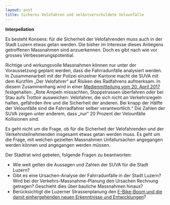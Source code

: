```yaml
---
layout: post
title: Sicheres Velofahren und selbstverschuldete Velounfälle
---
```


**Interpellation**

Es besteht Konsens: für die Sicherheit der Velofahrenden muss auch in der Stadt Luzern etwas getan werden. Die bisher im Interesse dieses Anliegens getroffenen Massnahmen sind anzuerkennen. Doch es gibt nach wie vor grosses Verbesserungspotential.

Richtige und wirkungsvolle Massnahmen können nur unter der Voraussetzung geplant werden, dass die Fahrradunfälle analysiert werden. In Zusammenarbeit mit der Polizei einzelner Kantone macht die SUVA mit dem Kurzfilm „Der Velofahrer“ auf Risiken des Radfahrens aufmerksam. In diesem Zusammenhang wird in einer [Medienmitteilung vom 20. April 2017](https://www.suva.ch/de-ch/die-suva/news-und-medien/medien#uxlibrary-open=/de-CH?atomid=c3aa33f6d4844bdca6c9f6c209d1ac6c%26showContainer=1) festgehalten: „Rote Ampeln missachten, Stoppstrassen überfahren oder bei Stau aufs Trottoir ausweichen: Velofahrer, die sich nicht an Verkehrsregeln halten, gefährden ihre und die Sicherheit der anderen. Bei knapp der Hälfte der Velounfälle sind die Fahrradfahrer selber verantwortlich.“ Die Zahlen der SUVA zeigen unter anderem, dass „nur“ 20 Prozent der Velounfälle Kollisionen sind.

Es geht nicht um die Frage, ob für die Sicherheit der Velofahrenden und der Verkehrsteilnehmenden insgesamt etwas getan werden muss. Es geht um die Frage, mit welchen gezielten Massnahmen Unfallursachen angegangen werden können und angegangen werden müssen.

Der Stadtrat wird gebeten, folgende Fragen zu beantworten:

-	Wie weit gelten die Aussagen und Zahlen der SUVA für die Stadt Luzern?
-	Gibt es eine Ursachen-Analyse der Fahrradunfälle in der Stadt Luzern? Wird bei der Verkehrs-Massnahme-Planung den Ursachen Rechnung getragen? Geschieht dies über bauliche Massnahmen hinaus?
-	Berücksichtigt die Luzerner Strassenplanung den [E-Bike-Boom und die damit einhergehenden neuen Erkenntnisse und Entwicklungen](http://www.luzernerzeitung.ch/nachrichten/zentralschweiz/luzern/Das-E-Bike-faehrt-den-Planern-davon;art9647,1018990)?
